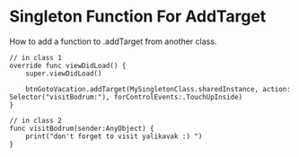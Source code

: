 # Singleton Function For AddTarget
How to add a function to .addTarget from another class.

    // in class 1
    override func viewDidLoad() {
        super.viewDidLoad()
       
        btnGotoVacation.addTarget(MySingletonClass.sharedInstance, action: Selector("visitBodrum:"), forControlEvents:.TouchUpInside)
    }
    
    // in class 2
    func visitBodrum(sender:AnyObject) {
        print("don't forget to visit yalikavak :) ")
    }
